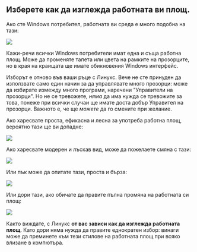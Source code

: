 <?php require("../../entete.php"); ?> <?php require("../../base.php"); ?>

<div id="corps">

<h2>Изберете как да изглежда работната ви площ.</h2>

<p>Ако сте Windows потребител, работната ви среда е много подобна на тази:</p>

<img src="Images/windows_vista.jpg" />

<p>Кажи-речи всички Windows потребители имат една и съща работна площ. Може да променяте тапета или цвета на рамките на прозорците, но в края на краищата ще имате обикновения Windows интерфейс.</p>

<p>Изборът е отново във ваши ръце с Линукс. Вече не сте принуден да използвате само един начин за да управлявате много прозорци: може да избирате измежду много програми, наречени "Управители на прозорци". Но не се тревожете, <i>няма</i> да има нужда се тревожите за това, понеже при всички случаи ще имате доста добър Управител на прозорци. Важното е, че ще <i>можете</i> да го смените при желание.</p>

<p>Ако харесвате проста, ефикасна и лесна за употреба работна площ, вероятно тази ще ви допадне:</p>

<img src="Images/ubuntu.jpg"/>

<p>Ако харесвате модерен и лъскав вид, може да пожелаете смяна с тази:</p>

<img src="Images/kde.png" />

<p>Или пък може да опитате тази, проста и бърза:</p>

<img src="Images/xfce.jpg" />

<p>Или дори тази, ако обичате да правите пълна промяна на работната си площ:</p>

<img src="Images/wm.jpg" />

<p>Както виждате, с Линукс <b>от вас зависи как да изглежда работната площ</b>. Като дори няма нужда да правите еднократен избор: винаги може да преминете към тези стилове на работната площ при всяко влизане в компютъра.</p>

</div>


